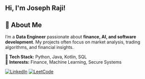 ## Hi, I'm Joseph Raji!

## 🚀 About Me  
I’m a **Data Engineer** passionate about **finance, AI, and software development**. My projects often focus on market analysis, trading algorithms, and financial insights.

🔹 **Tech Stack:** Python, Java, Kotlin, SQL  
🔹 **Interests:** Finance, Machine Learning, Secure Systems

[![LinkedIn](https://img.shields.io/badge/LinkedIn-0077B5?style=for-the-badge&logo=linkedin&logoColor=white)](https://www.linkedin.com/in/josephraji/)
[![LeetCode](https://img.shields.io/badge/LeetCode-FFA116?style=for-the-badge&logo=LeetCode&logoColor=white)](https://leetcode.com/joseph-raji/)


